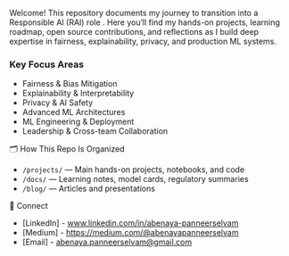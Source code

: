Welcome! This repository documents my  journey to transition into a Responsible AI (RAI)  role . Here you’ll find my hands-on projects, learning roadmap, open source contributions, and reflections as I build deep expertise in fairness, explainability, privacy, and production ML systems.

### Key Focus Areas
- Fairness & Bias Mitigation
- Explainability & Interpretability
- Privacy & AI Safety
- Advanced ML Architectures
- ML Engineering & Deployment
- Leadership & Cross-team Collaboration

🗂️ How This Repo Is Organized

- `/projects/` — Main hands-on projects, notebooks, and code
- `/docs/` — Learning notes, model cards, regulatory summaries
- `/blog/` — Articles and presentations


🤝 Connect

- [LinkedIn] - www.linkedin.com/in/abenaya-panneerselvam
- [Medium]   - https://medium.com/@abenayapanneerselvam
- [Email]    - abenaya.panneerselvam@gmail.com
